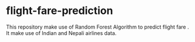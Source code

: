 # flight-fare-prediction
This repository make use of Random Forest Algorithm to predict flight fare . It make use of Indian and Nepali airlines data.
